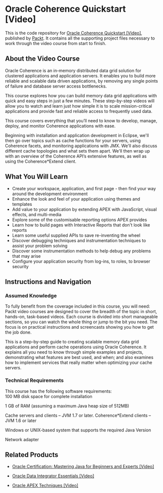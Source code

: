 


# Oracle Coherence Quickstart [Video]
This is the code repository for [Oracle Coherence Quickstart [Video]](https://www.packtpub.com/networking-and-servers/oracle-coherence-quickstart-video), published by [Packt](https://www.packtpub.com/?utm_source=github). It contains all the supporting project files necessary to work through the video course from start to finish.
## About the Video Course
Oracle Coherence is an in-memory distributed data grid solution for clustered applications and application servers. It enables you to build more reliable and scalable data driven applications, by removing any single points of failure and database server access bottlenecks.

This course explores how you can build memory data grid applications with quick and easy steps in just a few minutes. These step-by-step videos will allow you to watch and learn just how simple it is to scale mission-critical applications and provide fast and reliable access to frequently used data.

This course covers everything that you’ll need to know to develop, manage, deploy, and monitor Coherence applications with ease.

Beginning with installation and application development in Eclipse, we'll then go over topics such as cache functions for your servers, using Coherence facets, and monitoring applications with JMX. We'll also discuss different cache topologies and what sets them apart. We'll then wrap up with an overview of the Coherence API’s extensive features, as well as using the Coherence*Extend client.

<H2>What You Will Learn</H2>
<DIV class=book-info-will-learn-text>
<UL>
<LI>Create your workspace, application, and first page - then find your way around the development environment 
<LI>Enhance the look and feel of your application using themes and templates 
<LI>Add value to your application by extending APEX with JavaScript, visual effects, and multi-media 
<LI>Explore some of the customisable reporting options APEX provides 
<LI>Learn how to build pages with Interactive Reports that don't look like reports 
<LI>Learn some useful supplied APIs to save re-inventing the wheel 
<LI>Discover debugging techniques and instrumentation techniques to assist your problem solving 
<LI>Discover some instrumentation methods to help debug any problems that may arise 
<LI>Configure your application security from log-ins, to roles, to browser security </LI></UL></DIV>

## Instructions and Navigation
### Assumed Knowledge
To fully benefit from the coverage included in this course, you will need:<br/>
Packt video courses are designed to cover the breadth of the topic in short, hands-on, task-based videos. Each course is divided into short manageable sections, so you can watch the whole thing or jump to the bit you need. The focus is on practical instructions and screencasts showing you how to get the job done.

This is a step-by-step guide to creating scalable memory data grid applications and perform cache operations using Oracle Coherence. It explains all you need to know through simple examples and projects, demonstrating what features are best used, and when; and also examines how to implement services that really matter when optimizing your cache servers.

### Technical Requirements
This course has the following software requirements:<br/>
100 MB disk space for complete installation

1 GB of RAM (assuming a maximum Java heap size of 512MB) 

Cache servers and clients – JVM 1.7 or later. Coherence*Extend clients – JVM 1.6 or later

Windows or UNIX-based system that supports the required Java Version

Network adapter

## Related Products
* [Oracle Certification: Mastering Java for Beginners and Experts [Video]](https://www.packtpub.com/application-development/oracle-apex-techniques-video?utm_source=github&utm_medium=repository&utm_campaign=9781849689342)

* [Oracle Data Integrator Essentials [Video]](https://www.packtpub.com/application-development/oracle-apex-techniques-video?utm_source=github&utm_medium=repository&utm_campaign=9781849689342)

* [Oracle APEX Techniques [Video]](https://www.packtpub.com/application-development/oracle-apex-techniques-video?utm_source=github&utm_medium=repository&utm_campaign=9781849689342)

